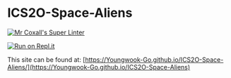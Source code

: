 # ICS2O-Space-Aliens

[![Mr Coxall's Super Linter](https://github.com/Youngwook-Go/ICS2O-Space-Aliens/workflows/Mr%20Coxall's%20Super%20Linter/badge.svg)](https://github.com/Youngwook-Go/ICS2O-Space-Aliens/actions)

[![Run on Repl.it](https://repl.it/badge/github/Youngwook-Go/ICS2O-Space-Aliens)](https://repl.it/github/Youngwook-Go/ICS2O-Space-Aliens)

This site can be found at: [https://Youngwook-Go.github.io/ICS2O-Space-Aliens/](https://Youngwook-Go.github.io/ICS2O-Space-Aliens)
